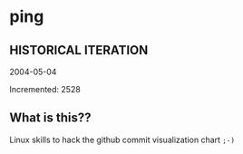# ping

## HISTORICAL ITERATION
2004-05-04

Incremented: 2528

## What is this?? 
Linux skills to hack the github commit visualization chart `;-)`
